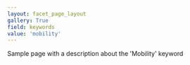```yaml
---
layout: facet_page_layout
gallery: True
field: keywords
value: 'mobility'
---
```


Sample page with a description about the 'Mobility' keyword